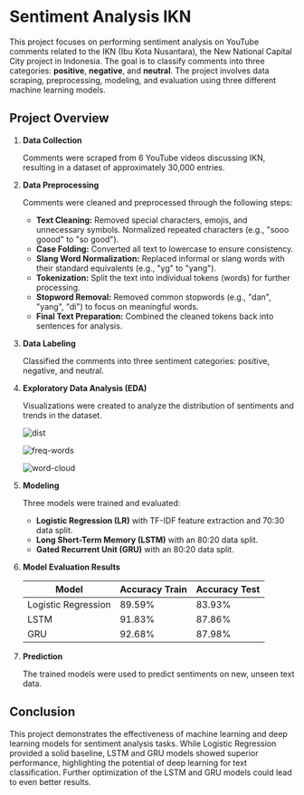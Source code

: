 # Sentiment Analysis IKN

This project focuses on performing sentiment analysis on YouTube comments related to the IKN (Ibu Kota Nusantara), the New National Capital City project in Indonesia. The goal is to classify comments into three categories: **positive**, **negative**, and **neutral**. The project involves data scraping, preprocessing, modeling, and evaluation using three different machine learning models.

## Project Overview
1. **Data Collection**

   Comments were scraped from 6 YouTube videos discussing IKN, resulting in a dataset of approximately 30,000 entries.
   
2. **Data Preprocessing**

   Comments were cleaned and preprocessed through the following steps:
   - **Text Cleaning:**
     Removed special characters, emojis, and unnecessary symbols.
     Normalized repeated characters (e.g., "sooo goood" to "so good").
   - **Case Folding:**
     Converted all text to lowercase to ensure consistency.
   - **Slang Word Normalization:**
     Replaced informal or slang words with their standard equivalents (e.g., "yg" to "yang").
   - **Tokenization:**
     Split the text into individual tokens (words) for further processing.
   - **Stopword Removal:**
     Removed common stopwords (e.g., "dan", "yang", "di") to focus on meaningful words.
   - **Final Text Preparation:**
     Combined the cleaned tokens back into sentences for analysis.

3. **Data Labeling**

   Classified the comments into three sentiment categories: positive, negative, and neutral.
   
4. **Exploratory Data Analysis (EDA)**

   Visualizations were created to analyze the distribution of sentiments and trends in the dataset.
   
      ![dist](https://github.com/user-attachments/assets/43a0f727-a926-4fdf-b460-74a6fb8909f2)

      ![freq-words](https://github.com/user-attachments/assets/dddcea6c-d4cd-4231-a895-68f9630cc53a)

      ![word-cloud](https://github.com/user-attachments/assets/f39dc37a-bdff-4a5a-8b93-80264f16dd34)

6. **Modeling**

   Three models were trained and evaluated:  
   - **Logistic Regression (LR)** with TF-IDF feature extraction and 70:30 data split.
   - **Long Short-Term Memory (LSTM)** with an 80:20 data split.  
   - **Gated Recurrent Unit (GRU)** with an 80:20 data split.  

7. **Model Evaluation Results**

    | Model                 | Accuracy Train | Accuracy Test |
    |-----------------------|----------------|---------------|
    | Logistic Regression   | 89.59%         | 83.93%        |
    | LSTM                 | 91.83%         | 87.86%        |
    | GRU                  | 92.68%         | 87.98%        |

8. **Prediction**

   The trained models were used to predict sentiments on new, unseen text data.

## Conclusion
This project demonstrates the effectiveness of machine learning and deep learning models for sentiment analysis tasks. While Logistic Regression provided a solid baseline, LSTM and GRU models showed superior performance, highlighting the potential of deep learning for text classification. Further optimization of the LSTM and GRU models could lead to even better results.
